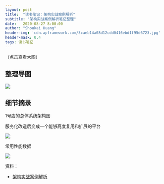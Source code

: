 ```yaml
---
layout: post
title:  "读书笔记：架构实战案例解析"
subtitle: "架构实战案例解析笔记整理"
date:   2020-08-27 8:00:00
author: "Shoukai Huang"
header-img: 'cdn.apframework.com/3caeb14a08d12cdd0416ebd1f95d6723.jpg'
header-mask: 0.4
tags: 读书笔记
---
```


（点击查看大图）

## 整理导图

![](http://cdn.apframework.com/cb964d37288ce0faea92434de736ce1c.jpg)

## 细节摘录

1号店的总体系统架构图

服务化改造后变成一个能够高度复用和扩展的平台

![](http://cdn.apframework.com/f8d5f17763d2563f439d1d16bcf17d13.jpg)

常用性能数据

![](http://cdn.apframework.com/1d4d1d57c4e008ab870cf7c00e738e12.jpg)

资料：

* [架构实战案例解析](https://time.geekbang.org/)